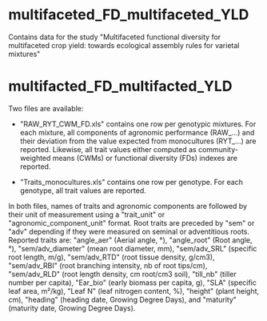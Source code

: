 # multifaceted_FD_multifaceted_YLD
Contains data for the study "Multifaceted functional diversity for multifaceted crop yield: towards ecological assembly rules for varietal mixtures"

# multifacted_FD_multifacted_YLD

Two files are available:

- "RAW_RYT_CWM_FD.xls" contains one row per genotypic mixtures. For each mixture, all components of agronomic performance (RAW_...) and their deviation from the value expected from monocultures (RYT_...) are reported. Likewise, all trait values either computed as community-weighted means (CWMs) or functional diversity (FDs) indexes are reported. 

- "Traits_monocultures.xls" contains one row per genotype. For each genotype, all trait values are reported.

In both files, names of traits and agronomic components are followed by their unit of measurement using a "trait_unit" or "agronomic_component_unit" format. Root traits are preceded by "sem" or "adv" depending if they were measured on seminal or adventitious roots. Reported traits are: "angle_aer" (Aerial angle, °), "angle_root" (Root angle, °), "sem/adv_diameter" (mean root diameter, mm), "sem/adv_SRL" (specific root length, m/g), "sem/adv_RTD" (root tissue density, g/cm3), "sem/adv_RBI" (root branching intensity, nb of root tips/cm), "sem/adv_RLD" (root length density, cm root/cm3 soil), "till_nb" (tiller number per capita), "Ear_bio" (early biomass per capita, g), "SLA" (specific leaf area, m²/kg), "Leaf N" (leaf nitrogen content, %), "height" (plant height, cm), "heading" (heading date, Growing Degree Days), and "maturity" (maturity date, Growing Degree Days). 
